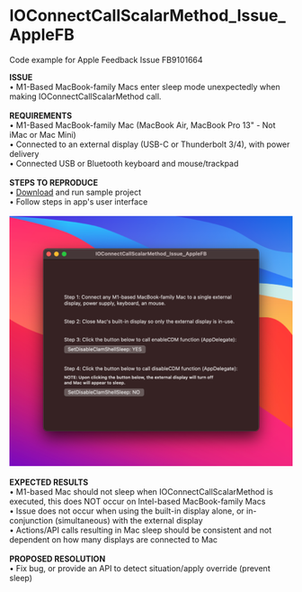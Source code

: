 # IOConnectCallScalarMethod_Issue_AppleFB
Code example for Apple Feedback Issue FB9101664


**ISSUE**<BR>
• M1-Based MacBook-family Macs enter sleep mode unexpectedly when making IOConnectCallScalarMethod call. <BR>
<BR>
**REQUIREMENTS**<BR>
• M1-Based MacBook-family Mac (MacBook Air, MacBook Pro 13" - Not iMac or Mac Mini)<BR>
• Connected to an external display (USB-C or Thunderbolt 3/4), with power delivery<BR>
• Connected USB or Bluetooth keyboard and mouse/trackpad<BR>
<BR>
**STEPS TO REPRODUCE** <BR>
• [Download](https://github.com/x74353/IOConnectCallScalarMethod_Issue_AppleFB/archive/refs/heads/main.zip) and run sample project<BR>
• Follow steps in app's user interface
<BR><BR>
<img src="Images/StepsScreen.png">
<BR><BR>
**EXPECTED RESULTS**<BR>
• M1-based Mac should not sleep when IOConnectCallScalarMethod is executed, this does NOT occur on Intel-based MacBook-family Macs<BR>
• Issue does not occur when using the built-in display alone, or in-conjunction (simultaneous) with the external display<BR>
• Actions/API calls resulting in Mac sleep should be consistent and not dependent on how many displays are connected to Mac<BR>
<BR>
**PROPOSED RESOLUTION**<BR>
• Fix bug, or provide an API to detect situation/apply override (prevent sleep)
